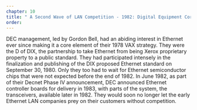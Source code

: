 ```yaml
---
chapter: 10
title: " A Second Wave of LAN Competition - 1982: Digital Equipment Corporation (DEC)"
order: 
---
```


DEC management, led by Gordon Bell, had an abiding interest in Ethernet ever since making it a core element of their 1978 VAX strategy. They were the D of DIX, the partnership to take Ethernet from being Xerox proprietary property to a public standard. They had participated intensely in the finalization and publishing of the DIX proposed Ethernet standard on September 30, 1980. Only they too had to wait for Ethernet semiconductor chips that were not expected before the end of 1982. In June 1982, as part of their Decnet Phase IV announcement, DEC announced Ethernet controller boards for delivery in 1983, with parts of the system, the transceivers, available later in 1982. They would soon no longer let the early Ethernet LAN companies prey on their customers without competition.
